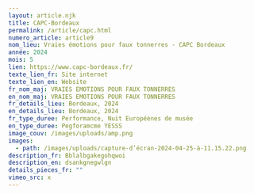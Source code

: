 ```yaml
---
layout: article.njk
title: CAPC-Bordeaux
permalink: /article/capc.html
numero_article: article9
nom_lieu: Vraies émotions pour faux tonnerres - CAPC Bordeaux
année: 2024
mois: 5
lien: https://www.capc-bordeaux.fr/
texte_lien_fr: Site internet
texte_lien_en: Website
fr_nom_maj: VRAIES EMOTIONS POUR FAUX TONNERRES
en_nom_maj: VRAIES EMOTIONS POUR FAUX TONNERRES
fr_details_lieu: Bordeaux, 2024
en_details_lieu: Bordeaux, 2024
fr_type_duree: Performance, Nuit Européènes de musée
en_type_duree: Pegforamcme YESSS
image_couv: /images/uploads/amp.png
images:
  - path: /images/uploads/capture-d’écran-2024-04-25-à-11.15.22.png
description_fr: Bblalbgakegohqwoi
description_en: dsankgnegwlgn
details_pieces_fr: ""
vimeo_src: x
---
```

